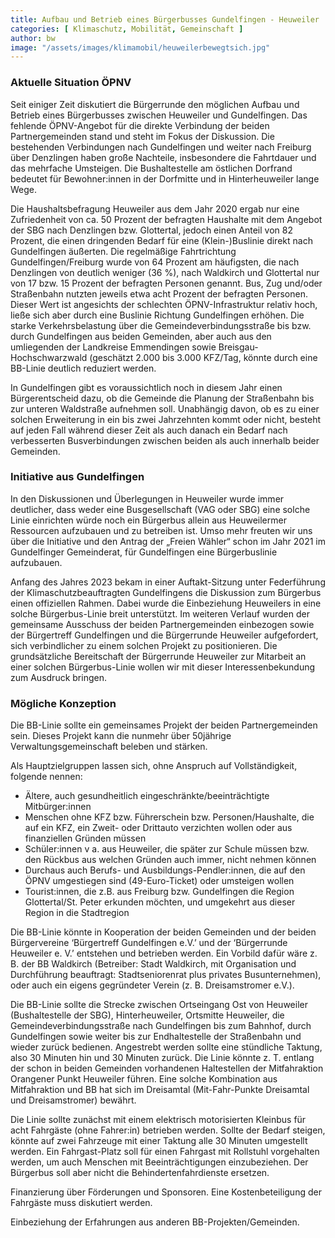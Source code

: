 ```yaml
---
title: Aufbau und Betrieb eines Bürgerbusses Gundelfingen - Heuweiler
categories: [ Klimaschutz, Mobilität, Gemeinschaft ]
author: bw
image: "/assets/images/klimamobil/heuweilerbewegtsich.jpg"
---
```

### Aktuelle Situation ÖPNV

Seit einiger Zeit diskutiert die Bürgerrunde den möglichen Aufbau und Betrieb eines Bürgerbusses zwischen Heuweiler und Gundelfingen. Das fehlende ÖPNV-Angebot für die direkte Verbindung der beiden Partnergemeinden stand und steht im Fokus der Diskussion. Die bestehenden Verbindungen nach Gundelfingen und weiter nach Freiburg über Denzlingen haben große Nachteile, insbesondere die Fahrtdauer und das mehrfache Umsteigen. Die Bushaltestelle am östlichen Dorfrand bedeutet für Bewohner:innen in der Dorfmitte und in Hinterheuweiler lange Wege. 

Die Haushaltsbefragung Heuweiler aus dem Jahr 2020 ergab nur eine Zufriedenheit von ca. 50 Prozent der befragten Haushalte mit dem Angebot der SBG nach Denzlingen bzw. Glottertal, jedoch einen Anteil von 82 Prozent, die einen dringenden Bedarf für eine (Klein-)Buslinie direkt nach Gundelfingen äußerten. Die regelmäßige Fahrtrichtung Gundelfingen/Freiburg wurde von 64 Prozent am häufigsten, die nach Denzlingen von deutlich weniger (36 %), nach Waldkirch und Glottertal nur von 17 bzw. 15 Prozent der befragten Personen genannt. Bus, Zug und/oder Straßenbahn nutzten jeweils etwa acht Prozent der befragten Personen. Dieser Wert ist angesichts der schlechten ÖPNV-Infrastruktur relativ hoch, ließe sich aber durch eine Buslinie Richtung Gundelfingen erhöhen. Die starke Verkehrsbelastung über die Gemeindeverbindungsstraße bis bzw. durch Gundelfingen aus beiden Gemeinden, aber auch aus den umliegenden der Landkreise Emmendingen sowie Breisgau-Hochschwarzwald (geschätzt 2.000 bis 3.000 KFZ/Tag, könnte durch eine BB-Linie deutlich reduziert werden.

In Gundelfingen gibt es voraussichtlich noch in diesem Jahr einen Bürgerentscheid dazu, ob die Gemeinde die Planung der Straßenbahn bis zur unteren Waldstraße aufnehmen soll. Unabhängig davon, ob es zu einer solchen Erweiterung in ein bis zwei Jahrzehnten kommt oder nicht, besteht auf jeden Fall während dieser Zeit als auch danach ein Bedarf nach verbesserten Busverbindungen zwischen beiden als auch innerhalb beider Gemeinden.

### Initiative aus Gundelfingen

In den Diskussionen und Überlegungen in Heuweiler wurde immer deutlicher, dass weder eine Busgesellschaft (VAG oder SBG) eine solche Linie einrichten würde noch ein Bürgerbus allein aus Heuweilermer Ressourcen aufzubauen und zu betreiben ist. Umso mehr freuten wir uns über die Initiative und den Antrag der „Freien Wähler“ schon im Jahr 2021 im Gundelfinger Gemeinderat, für Gundelfingen eine Bürgerbuslinie aufzubauen. 

Anfang des Jahres 2023 bekam in einer Auftakt-Sitzung unter Federführung der Klimaschutzbeauftragten Gundelfingens die Diskussion zum Bürgerbus einen offiziellen Rahmen. Dabei wurde die Einbeziehung Heuweilers in eine solche Bürgerbus-Linie breit unterstützt. Im weiteren Verlauf wurden der gemeinsame Ausschuss der beiden Partnergemeinden einbezogen sowie der Bürgertreff Gundelfingen und die Bürgerrunde Heuweiler aufgefordert, sich verbindlicher zu einem solchen Projekt zu positionieren. Die grundsätzliche Bereitschaft der Bürgerrunde Heuweiler zur Mitarbeit an einer solchen Bürgerbus-Linie wollen wir mit dieser Interessenbekundung zum Ausdruck bringen. 

### Mögliche Konzeption

Die BB-Linie sollte ein gemeinsames Projekt der beiden Partnergemeinden sein. Dieses Projekt kann die nunmehr über 50jährige Verwaltungsgemeinschaft beleben und stärken.

Als Hauptzielgruppen lassen sich, ohne Anspruch auf Vollständigkeit, folgende nennen:
* Ältere, auch gesundheitlich eingeschränkte/beeinträchtigte Mitbürger:innen
* Menschen ohne KFZ bzw. Führerschein bzw. Personen/Haushalte, die auf ein KFZ, ein Zweit- oder Drittauto verzichten wollen oder aus finanziellen Gründen müssen
* Schüler:innen v a. aus Heuweiler, die später zur Schule müssen bzw. den Rückbus aus welchen Gründen auch immer, nicht nehmen können
* Durchaus auch Berufs- und Ausbildungs-Pendler:innen, die auf den ÖPNV umgestiegen sind (49-Euro-Ticket) oder umsteigen wollen
* Tourist:innen, die z.B. aus Freiburg bzw. Gundelfingen die Region Glottertal/St. Peter erkunden möchten, und umgekehrt aus dieser Region in die Stadtregion

Die BB-Linie könnte in Kooperation der beiden Gemeinden und der beiden Bürgervereine ‘Bürgertreff Gundelfingen e.V.’ und der ‘Bürgerrunde Heuweiler e. V.’ entstehen und betrieben werden. Ein Vorbild dafür wäre z. B. der BB Waldkirch (Betreiber: Stadt Waldkirch, mit Organisation und Durchführung beauftragt: Stadtseniorenrat plus privates Busunternehmen), oder auch ein eigens gegründeter Verein (z. B. Dreisamstromer e.V.).

Die BB-Linie sollte die Strecke zwischen Ortseingang Ost von Heuweiler (Bushaltestelle der SBG), Hinterheuweiler, Ortsmitte Heuweiler, die Gemeindeverbindungsstraße nach Gundelfingen bis zum Bahnhof, durch Gundelfingen sowie weiter bis zur Endhaltestelle der Straßenbahn und wieder zurück bedienen. Angestrebt werden sollte eine stündliche Taktung, also 30 Minuten hin und 30 Minuten zurück. Die Linie könnte z. T. entlang der schon in beiden Gemeinden vorhandenen Haltestellen der Mitfahraktion Orangener Punkt Heuweiler führen. Eine solche Kombination aus Mitfahraktion und BB hat sich im Dreisamtal (Mit-Fahr-Punkte Dreisamtal und Dreisamstromer) bewährt.

Die Linie sollte zunächst mit einem elektrisch motorisierten Kleinbus für acht Fahrgäste (ohne Fahrer:in) betrieben werden. Sollte der Bedarf steigen, könnte auf zwei Fahrzeuge mit einer Taktung alle 30 Minuten umgestellt werden. Ein Fahrgast-Platz soll für einen Fahrgast mit Rollstuhl vorgehalten werden, um auch Menschen mit Beeinträchtigungen einzubeziehen. Der Bürgerbus soll aber nicht die Behindertenfahrdienste ersetzen.

Finanzierung über Förderungen und Sponsoren. Eine Kostenbeteiligung der Fahrgäste muss diskutiert werden.

Einbeziehung der Erfahrungen aus anderen BB-Projekten/Gemeinden.
